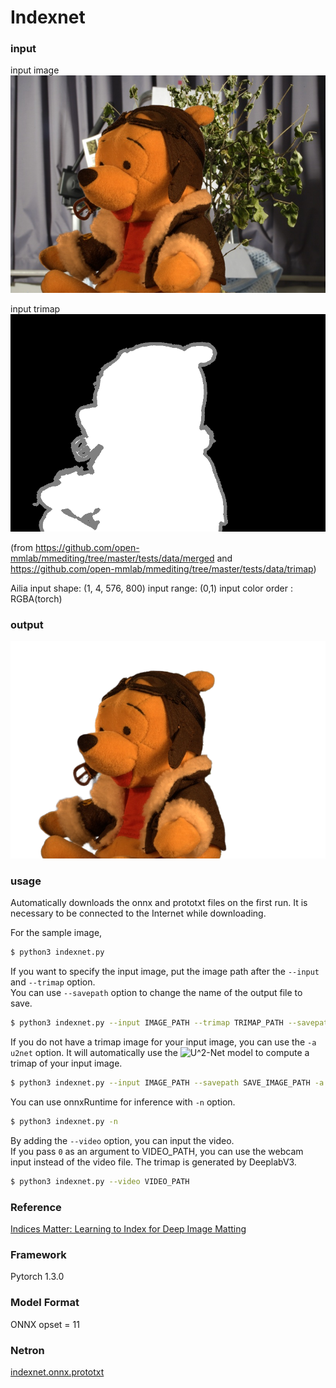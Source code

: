 # Indexnet

### input

input image
![input_image](input.jpg)

input trimap
![input_trimap](trimap.png)

(from https://github.com/open-mmlab/mmediting/tree/master/tests/data/merged and https://github.com/open-mmlab/mmediting/tree/master/tests/data/trimap)

Ailia input shape: (1, 4, 576, 800) input range: (0,1) input color order : RGBA(torch)

### output
![output_image](output.png)

### usage
Automatically downloads the onnx and prototxt files on the first run.
It is necessary to be connected to the Internet while downloading.

For the sample image,
``` bash
$ python3 indexnet.py
```

If you want to specify the input image, put the image path after the `--input` and `--trimap` option.  
You can use `--savepath` option to change the name of the output file to save.
```bash
$ python3 indexnet.py --input IMAGE_PATH --trimap TRIMAP_PATH --savepath SAVE_IMAGE_PATH
```

If you do not have a trimap image for your input image, you can use the `-a u2net` option. It will automatically use the ![U^2-Net](https://github.com/axinc-ai/ailia-models/tree/master/image_segmentation/u2net) model to compute a trimap of your input image.
```bash
$ python3 indexnet.py --input IMAGE_PATH --savepath SAVE_IMAGE_PATH -a u2net
```

You can use onnxRuntime for inference with `-n` option.
```bash
$ python3 indexnet.py -n
```

By adding the `--video` option, you can input the video.   
If you pass `0` as an argument to VIDEO_PATH, you can use the webcam input instead of the video file. The trimap is generated by DeeplabV3.
```bash
$ python3 indexnet.py --video VIDEO_PATH
```

### Reference

[Indices Matter: Learning to Index for Deep Image Matting](https://github.com/open-mmlab/mmediting/tree/master/configs/mattors/indexnet)

### Framework
Pytorch 1.3.0


### Model Format
ONNX opset = 11


### Netron
[indexnet.onnx.prototxt](https://netron.app/?url=https://storage.googleapis.com/ailia-models/indexnet/indexnet.onnx.prototxt)

